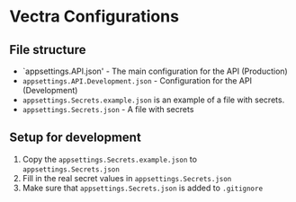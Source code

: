 # Vectra Configurations

## File structure

- `appsettings.API.json' - The main configuration for the API (Production)
- `appsettings.API.Development.json` - Configuration for the API (Development)
- `appsettings.Secrets.example.json` is an example of a file with secrets.
- `appsettings.Secrets.json` - A file with secrets

## Setup for development

1. Copy the `appsettings.Secrets.example.json` to `appsettings.Secrets.json`
2. Fill in the real secret values in `appsettings.Secrets.json`
3. Make sure that `appsettings.Secrets.json` is added to `.gitignore`